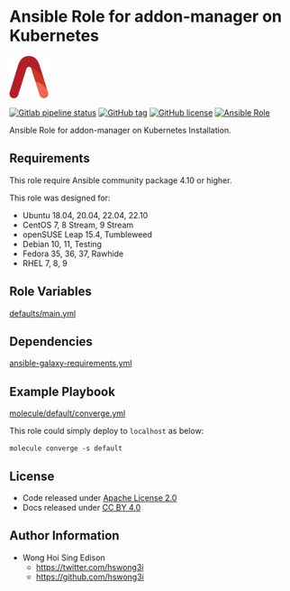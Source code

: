 # Ansible Role for addon-manager on Kubernetes

<a href="https://alvistack.com" title="AlviStack" target="_blank"><img src="/alvistack.svg" height="75" alt="AlviStack"></a>

[![Gitlab pipeline status](https://img.shields.io/gitlab/pipeline/alvistack/ansible-role-kube_addon_manager/master)](https://gitlab.com/alvistack/ansible-role-kube_addon_manager/-/pipelines)
[![GitHub tag](https://img.shields.io/github/tag/alvistack/ansible-role-kube_addon_manager.svg)](https://github.com/alvistack/ansible-role-kube_addon_manager/tags)
[![GitHub license](https://img.shields.io/github/license/alvistack/ansible-role-kube_addon_manager.svg)](https://github.com/alvistack/ansible-role-kube_addon_manager/blob/master/LICENSE)
[![Ansible Role](https://img.shields.io/badge/galaxy-alvistack.kube_addon_manager-blue.svg)](https://galaxy.ansible.com/alvistack/kube_addon_manager)

Ansible Role for addon-manager on Kubernetes Installation.

## Requirements

This role require Ansible community package 4.10 or higher.

This role was designed for:

  - Ubuntu 18.04, 20.04, 22.04, 22.10
  - CentOS 7, 8 Stream, 9 Stream
  - openSUSE Leap 15.4, Tumbleweed
  - Debian 10, 11, Testing
  - Fedora 35, 36, 37, Rawhide
  - RHEL 7, 8, 9

## Role Variables

[defaults/main.yml](defaults/main.yml)

## Dependencies

[ansible-galaxy-requirements.yml](ansible-galaxy-requirements.yml)

## Example Playbook

[molecule/default/converge.yml](molecule/default/converge.yml)

This role could simply deploy to `localhost` as below:

    molecule converge -s default

## License

  - Code released under [Apache License 2.0](LICENSE)
  - Docs released under [CC BY 4.0](http://creativecommons.org/licenses/by/4.0/)

## Author Information

  - Wong Hoi Sing Edison
      - <https://twitter.com/hswong3i>
      - <https://github.com/hswong3i>

